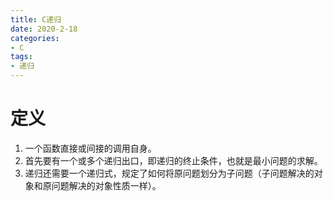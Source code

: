 ```yaml
---
title: C递归
date: 2020-2-18
categories: 
- C
tags: 
- 递归
---
```


# 定义
1. 一个函数直接或间接的调用自身。
2. 首先要有一个或多个递归出口，即递归的终止条件，也就是最小问题的求解。
3. 递归还需要一个递归式，规定了如何将原问题划分为子问题（子问题解决的对象和原问题解决的对象性质一样）。
